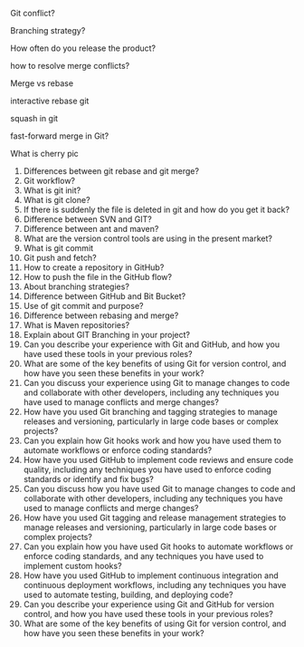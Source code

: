 Git conflict?

Branching strategy?

How often do you release the product?

how to resolve merge conflicts?

Merge vs rebase

interactive rebase git

squash in git

fast-forward merge in Git?

What is cherry pic

1. Differences between git rebase and git merge?
2. Git workflow?
3. What is git init?
4. What is git clone?
5. If there is suddenly the file is deleted in git and how do you get it back?
6. Difference between SVN and GIT?
7. Difference between ant and maven?
8. What are the version control tools are using in the present market?
9. What is git commit
10. Git push and fetch?
11. How to create a repository in GitHub?
12. How to push the file in the GitHub flow?
13. About branching strategies?
14. Difference between GitHub and Bit Bucket?
15. Use of git commit and purpose?
16. Difference between rebasing and merge?
17. What is Maven repositories?
18. Explain about GIT Branching in your project?
19. Can you describe your experience with Git and GitHub, and how you have used these tools 
in your previous roles?
20. What are some of the key benefits of using Git for version control, and how have you seen 
these benefits in your work?
21. Can you discuss your experience using Git to manage changes to code and collaborate with 
other developers, including any techniques you have used to manage conflicts and merge 
changes?
22. How have you used Git branching and tagging strategies to manage releases and 
versioning, particularly in large code bases or complex projects?
23. Can you explain how Git hooks work and how you have used them to automate workflows 
or enforce coding standards?
24. How have you used GitHub to implement code reviews and ensure code quality, including 
any techniques you have used to enforce coding standards or identify and fix bugs?
25. Can you discuss how you have used Git to manage changes to code and collaborate with 
other developers, including any techniques you have used to manage conflicts and merge 
changes?
26. How have you used Git tagging and release management strategies to manage releases and 
versioning, particularly in large code bases or complex projects?
27. Can you explain how you have used Git hooks to automate workflows or enforce coding 
standards, and any techniques you have used to implement custom hooks?
28. How have you used GitHub to implement continuous integration and continuous 
deployment workflows, including any techniques you have used to automate testing, 
building, and deploying code?
29. Can you describe your experience using Git and GitHub for version control, and how you 
have used these tools in your previous roles?
30. What are some of the key benefits of using Git for version control, and how have you seen 
these benefits in your work?
